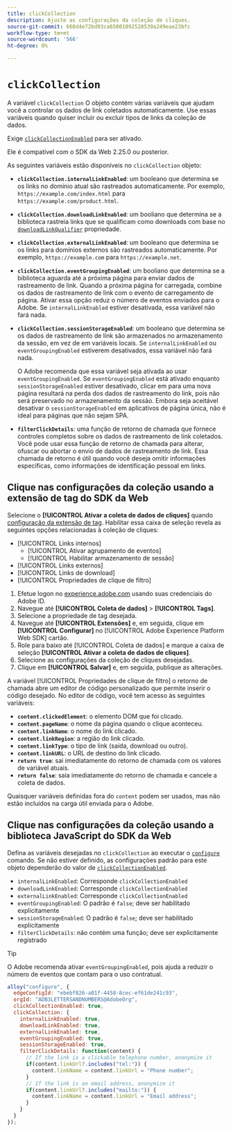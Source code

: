 ```yaml
---
title: clickCollection
description: Ajuste as configurações da coleção de cliques.
source-git-commit: 660d4e72bd93ca65001092520539a249eae23bfc
workflow-type: tm+mt
source-wordcount: '566'
ht-degree: 0%

---
```



# `clickCollection`

A variável `clickCollection` O objeto contém várias variáveis que ajudam você a controlar os dados de link coletados automaticamente. Use essas variáveis quando quiser incluir ou excluir tipos de links da coleção de dados.

Exige [`clickCollectionEnabled`](clickcollectionenabled.md) para ser ativado.

Ele é compatível com o SDK da Web 2.25.0 ou posterior.

As seguintes variáveis estão disponíveis no `clickCollection` objeto:

* **`clickCollection.internalLinkEnabled`**: um booleano que determina se os links no domínio atual são rastreados automaticamente. Por exemplo, `https://example.com/index.html` para `https://example.com/product.html`.
* **`clickCollection.downloadLinkEnabled`**: um booliano que determina se a biblioteca rastreia links que se qualificam como downloads com base no [`downloadLinkQualifier`](downloadlinkqualifier.md) propriedade.
* **`clickCollection.externalLinkEnabled`**: um booleano que determina se os links para domínios externos são rastreados automaticamente. Por exemplo, `https://example.com` para `https://example.net`.
* **`clickCollection.eventGroupingEnabled`**: um booliano que determina se a biblioteca aguarda até a próxima página para enviar dados de rastreamento de link. Quando a próxima página for carregada, combine os dados de rastreamento de link com o evento de carregamento de página. Ativar essa opção reduz o número de eventos enviados para o Adobe. Se `internalLinkEnabled` estiver desativada, essa variável não fará nada.
* **`clickCollection.sessionStorageEnabled`**: um booleano que determina se os dados de rastreamento de link são armazenados no armazenamento da sessão, em vez de em variáveis locais. Se `internalLinkEnabled` ou `eventGroupingEnabled` estiverem desativados, essa variável não fará nada.

  O Adobe recomenda que essa variável seja ativada ao usar `eventGroupingEnabled`. Se `eventGroupingEnabled` está ativado enquanto `sessionStorageEnabled` estiver desativado, clicar em para uma nova página resultará na perda dos dados de rastreamento do link, pois não será preservado no armazenamento da sessão. Embora seja aceitável desativar o `sessionStorageEnabled` em aplicativos de página única, não é ideal para páginas que não sejam SPA.
* **`filterClickDetails`**: uma função de retorno de chamada que fornece controles completos sobre os dados de rastreamento de link coletados. Você pode usar essa função de retorno de chamada para alterar, ofuscar ou abortar o envio de dados de rastreamento de link. Essa chamada de retorno é útil quando você deseja omitir informações específicas, como informações de identificação pessoal em links.

## Clique nas configurações da coleção usando a extensão de tag do SDK da Web

Selecione o **[!UICONTROL Ativar a coleta de dados de cliques]** quando [configuração da extensão de tag](/help/tags/extensions/client/web-sdk/web-sdk-extension-configuration.md). Habilitar essa caixa de seleção revela as seguintes opções relacionadas à coleção de cliques:

* [!UICONTROL Links internos]
   * [!UICONTROL Ativar agrupamento de eventos]
   * [!UICONTROL Habilitar armazenamento de sessão]
* [!UICONTROL Links externos]
* [!UICONTROL Links de download]
* [!UICONTROL Propriedades de clique de filtro]

1. Efetue logon no [experience.adobe.com](https://experience.adobe.com) usando suas credenciais do Adobe ID.
1. Navegue até **[!UICONTROL Coleta de dados]** > **[!UICONTROL Tags]**.
1. Selecione a propriedade de tag desejada.
1. Navegue até **[!UICONTROL Extensões]** e, em seguida, clique em **[!UICONTROL Configurar]** no [!UICONTROL Adobe Experience Platform Web SDK] cartão.
1. Role para baixo até [!UICONTROL Coleta de dados] e marque a caixa de seleção **[!UICONTROL Ativar a coleta de dados de cliques]**.
1. Selecione as configurações da coleção de cliques desejadas.
1. Clique em **[!UICONTROL Salvar]** e, em seguida, publique as alterações.

A variável [!UICONTROL Propriedades de clique de filtro] o retorno de chamada abre um editor de código personalizado que permite inserir o código desejado. No editor de código, você tem acesso às seguintes variáveis:

* **`content.clickedElement`**: o elemento DOM que foi clicado.
* **`content.pageName`**: o nome da página quando o clique aconteceu.
* **`content.linkName`**: o nome do link clicado.
* **`content.linkRegion`**: a região do link clicado.
* **`content.linkType`**: o tipo de link (saída, download ou outro).
* **`content.linkURL`**: o URL de destino do link clicado.
* **`return true`**: sai imediatamente do retorno de chamada com os valores de variável atuais.
* **`return false`**: saia imediatamente do retorno de chamada e cancele a coleta de dados.

Quaisquer variáveis definidas fora do `content` podem ser usados, mas não estão incluídos na carga útil enviada para o Adobe.

## Clique nas configurações da coleção usando a biblioteca JavaScript do SDK da Web

Defina as variáveis desejadas no `clickCollection` ao executar o [`configure`](overview.md) comando. Se não estiver definido, as configurações padrão para este objeto dependerão do valor de [`clickCollectionEnabled`](clickcollectionenabled.md).

* `internalLinkEnabled`: Corresponde `clickCollectionEnabled`
* `downloadLinkEnabled`: Corresponde `clickCollectionEnabled`
* `externalLinkEnabled`: Corresponde `clickCollectionEnabled`
* `eventGroupingEnabled`: O padrão é `false`; deve ser habilitado explicitamente
* `sessionStorageEnabled`: O padrão é `false`; deve ser habilitado explicitamente
* `filterClickDetails`: não contém uma função; deve ser explicitamente registrado

>[!TIP]
>O Adobe recomenda ativar `eventGroupingEnabled`, pois ajuda a reduzir o número de eventos que contam para o uso contratual.

```js
alloy("configure", {
  edgeConfigId: "ebebf826-a01f-4458-8cec-ef61de241c93",
  orgId: "ADB3LETTERSANDNUMBERS@AdobeOrg",
  clickCollectionEnabled: true,
  clickCollection: {
    internalLinkEnabled: true,
    downloadLinkEnabled: true,
    externalLinkEnabled: true,
    eventGroupingEnabled: true,
    sessionStorageEnabled: true,
    filterClickDetails: function(content) {
      // If the link is a clickable telephone number, anonymize it
      if(content.linkUrl?.includes("tel:")) {
        content.linkName = content.linkUrl = "Phone number";
      }
      // If the link is an email address, anonymize it
      if(content.linkUrl?.includes("mailto:")) {
        content.linkName = content.linkUrl = "Email address";
      }
    }
  }
});
```
